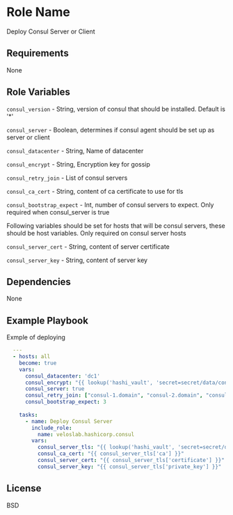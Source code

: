 Role Name
=========

Deploy Consul Server or Client

Requirements
------------

None

Role Variables
--------------

`consul_version` - String, version of consul that should be installed. Default is '*'

`consul_server` - Boolean, determines if consul agent should be set up as server or client

`consul_datacenter` - String, Name of datacenter

`consul_encrypt` - String, Encryption key for gossip

`consul_retry_join` - List of consul servers

`consul_ca_cert` - String, content of ca certificate to use for tls

`consul_bootstrap_expect` - Int, number of consul servers to expect. Only required when consul_server is true

Following variables should be set for hosts that will be consul servers, these should be host variables. Only required on consul server hosts

`consul_server_cert` - String, content of server certificate

`consul_server_key` - String, content of server key

Dependencies
------------

None

Example Playbook
----------------

Exmple of deploying 

```yaml
  ---
  - hosts: all
    become: true
    vars:
      consul_datacenter: 'dc1'
      consul_encrypt: "{{ lookup('hashi_vault', 'secret=secret/data/consul/encryption_key')['key']}}"
      consul_server: true
      consul_retry_join: ["consul-1.domain", "consul-2.domain", "consul-3.domain"]
      consul_bootstrap_expect: 3
  
    tasks:
      - name: Deploy Consul Server
        include_role:
          name: veloslab.hashicorp.consul
        vars:
          consul_server_tls: "{{ lookup('hashi_vault', 'secret=secret/data/consul/{{ ansible_hostname }}')}}"
          consul_ca_cert: "{{ consul_server_tls['ca'] }}"
          consul_server_cert: "{{ consul_server_tls['certificate'] }}"
          consul_server_key: "{{ consul_server_tls['private_key'] }}"                                                                        
```


License
-------

BSD

